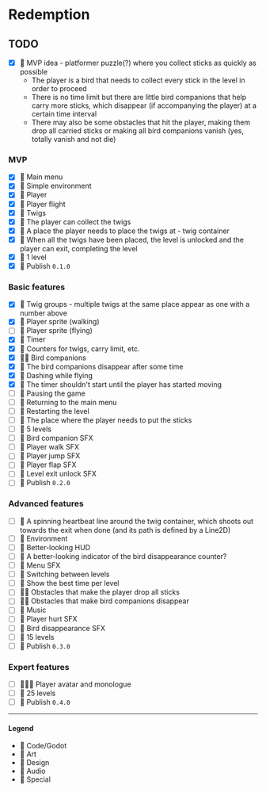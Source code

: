 # Redemption

## TODO

- [x] 💚 MVP idea - platformer puzzle(?) where you collect sticks as quickly as possible
    - The player is a bird that needs to collect every stick in the level in order to proceed
    - There is no time limit but there are little bird companions that help carry more sticks, which disappear (if
      accompanying the player) at a certain time interval
    - There may also be some obstacles that hit the player, making them drop all carried sticks or making all bird
      companions vanish (yes, totally vanish and not die)

### MVP

- [x] 💙 Main menu
- [x] 💙 Simple environment
- [x] 💙 Player
- [x] 💙 Player flight
- [x] 💙 Twigs
- [x] 💙 The player can collect the twigs
- [x] 💙 A place the player needs to place the twigs at - twig container
- [x] 💙 When all the twigs have been placed, the level is unlocked and the player can exit, completing the level
- [x] 💚 1 level
- [x] 💟 Publish `0.1.0`

### Basic features

- [x] 💙 Twig groups - multiple twigs at the same place appear as one with a number above
- [x] 💜 Player sprite (walking)
- [ ] 💜 Player sprite (flying)
- [x] 💙 Timer
- [x] 💙 Counters for twigs, carry limit, etc.
- [x] 💙💜 Bird companions
- [x] 💙 The bird companions disappear after some time
- [x] 💙 Dashing while flying
- [x] 💙 The timer shouldn't start until the player has started moving
- [ ] 💙 Pausing the game
- [ ] 💙 Returning to the main menu
- [ ] 💙 Restarting the level
- [ ] 💜 The place where the player needs to put the sticks
- [ ] 💚 5 levels
- [ ] 💛 Bird companion SFX
- [ ] 💛 Player walk SFX
- [ ] 💛 Player jump SFX
- [ ] 💛 Player flap SFX
- [ ] 💛 Level exit unlock SFX
- [ ] 💟 Publish `0.2.0`

### Advanced features

- [ ] 💙 A spinning heartbeat line around the twig container, which shoots out towards the exit when done (and its path
  is defined by a Line2D)
- [ ] 💜 Environment
- [ ] 💜 Better-looking HUD
- [ ] 💜 A better-looking indicator of the bird disappearance counter?
- [ ] 💛 Menu SFX
- [ ] 💙 Switching between levels
- [ ] 💙 Show the best time per level
- [ ] 💙💜 Obstacles that make the player drop all sticks
- [ ] 💙💜 Obstacles that make bird companions disappear
- [ ] 💛 Music
- [ ] 💛 Player hurt SFX
- [ ] 💛 Bird disappearance SFX
- [ ] 💚 15 levels
- [ ] 💟 Publish `0.3.0`

### Expert features

- [ ] 💜💙💚 Player avatar and monologue
- [ ] 💚 25 levels
- [ ] 💟 Publish `0.4.0`

---

#### Legend

- 💙 Code/Godot
- 💜 Art
- 💚 Design
- 💛 Audio
- 💟 Special

